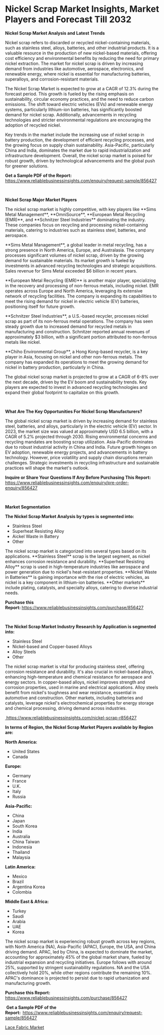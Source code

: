 <p><h1>Nickel Scrap Market Insights, Market Players and Forecast Till 2032</h1></p><p><strong>Nickel Scrap Market Analysis and Latest Trends</strong></p>
<p><p>Nickel scrap refers to discarded or recycled nickel-containing materials, such as stainless steel, alloys, batteries, and other industrial products. It is a valuable resource in the production of new nickel-based materials, offering cost efficiency and environmental benefits by reducing the need for primary nickel extraction. The market for nickel scrap is driven by increasing demand from industries like automotive, aerospace, electronics, and renewable energy, where nickel is essential for manufacturing batteries, superalloys, and corrosion-resistant materials.</p><p>The Nickel Scrap Market is expected to grow at a CAGR of 12.3% during the forecast period. This growth is fueled by the rising emphasis on sustainability, circular economy practices, and the need to reduce carbon emissions. The shift toward electric vehicles (EVs) and renewable energy systems, particularly lithium-ion batteries, has significantly boosted demand for nickel scrap. Additionally, advancements in recycling technologies and stricter environmental regulations are encouraging the adoption of recycled nickel.</p><p>Key trends in the market include the increasing use of nickel scrap in battery production, the development of efficient recycling processes, and the growing focus on supply chain sustainability. Asia-Pacific, particularly China and India, dominates the market due to rapid industrialization and infrastructure development. Overall, the nickel scrap market is poised for robust growth, driven by technological advancements and the global push for greener solutions.</p></p>
<p><strong>Get a Sample PDF of the Report:&nbsp;</strong> <a href="https://www.reliablebusinessinsights.com/enquiry/request-sample/856427?utm_campaign=2181&utm_medium=2&utm_source=Github&utm_content=ia&utm_term=25012025&utm_id=nickel-scrap">https://www.reliablebusinessinsights.com/enquiry/request-sample/856427</a></p>
<p>&nbsp;</p>
<p><strong>Nickel Scrap Major Market Players</strong></p>
<p><p>The nickel scrap market is highly competitive, with key players like **Sims Metal Management**, **OmniSource**, **European Metal Recycling (EMR)**, and **Schnitzer Steel Industries** dominating the industry. These companies focus on recycling and processing nickel-containing materials, catering to industries such as stainless steel, batteries, and aerospace.</p><p>**Sims Metal Management**, a global leader in metal recycling, has a strong presence in North America, Europe, and Australasia. The company processes significant volumes of nickel scrap, driven by the growing demand for sustainable materials. Its market growth is fueled by investments in advanced recycling technologies and strategic acquisitions. Sales revenue for Sims Metal exceeded $6 billion in recent years.</p><p>**European Metal Recycling (EMR)** is another major player, specializing in the recovery and processing of non-ferrous metals, including nickel. EMR operates across Europe and North America, leveraging its extensive network of recycling facilities. The company is expanding its capabilities to meet the rising demand for nickel in electric vehicle (EV) batteries, positioning itself for future growth.</p><p>**Schnitzer Steel Industries**, a U.S.-based recycler, processes nickel scrap as part of its non-ferrous metal operations. The company has seen steady growth due to increased demand for recycled metals in manufacturing and construction. Schnitzer reported annual revenues of approximately $3 billion, with a significant portion attributed to non-ferrous metals like nickel.</p><p>**Chiho Environmental Group**, a Hong Kong-based recycler, is a key player in Asia, focusing on nickel and other non-ferrous metals. The company has expanded its operations to meet the growing demand for nickel in battery production, particularly in China.</p><p>The global nickel scrap market is projected to grow at a CAGR of 6-8% over the next decade, driven by the EV boom and sustainability trends. Key players are expected to invest in advanced recycling technologies and expand their global footprint to capitalize on this growth.</p></p>
<p>&nbsp;</p>
<p><strong>What Are The Key Opportunities For Nickel Scrap Manufacturers?</strong></p>
<p><p>The global nickel scrap market is driven by increasing demand for stainless steel, batteries, and alloys, particularly in the electric vehicle (EV) sector. In 2023, the market size was valued at approximately USD 6.5 billion, with a CAGR of 5.2% projected through 2030. Rising environmental concerns and recycling mandates are boosting scrap utilization. Asia-Pacific dominates due to robust industrial activity in China and India. Future growth hinges on EV adoption, renewable energy projects, and advancements in battery technology. However, price volatility and supply chain disruptions remain challenges. Strategic investments in recycling infrastructure and sustainable practices will shape the market's outlook.</p></p>
<p><strong>Inquire or Share Your Questions If Any Before Purchasing This Report:</strong> <a href="https://www.reliablebusinessinsights.com/enquiry/pre-order-enquiry/856427?utm_campaign=2181&utm_medium=2&utm_source=Github&utm_content=ia&utm_term=25012025&utm_id=nickel-scrap">https://www.reliablebusinessinsights.com/enquiry/pre-order-enquiry/856427</a></p>
<p>&nbsp;</p>
<p><strong>Market Segmentation</strong></p>
<p><strong>The Nickel Scrap Market Analysis by types is segmented into:</strong></p>
<p><ul><li>Stainless Steel</li><li>Superheat Resisting Alloy</li><li>Aickel Waste in Battery</li><li>Other</li></ul></p>
<p><p>The nickel scrap market is categorized into several types based on its applications. **Stainless Steel** scrap is the largest segment, as nickel enhances corrosion resistance and durability. **Superheat Resisting Alloy** scrap is used in high-temperature industries like aerospace and power generation due to nickel's heat-resistant properties. **Nickel Waste in Batteries** is gaining importance with the rise of electric vehicles, as nickel is a key component in lithium-ion batteries. **Other markets** include plating, catalysts, and specialty alloys, catering to diverse industrial needs.</p></p>
<p><strong>Purchase this Report:&nbsp;</strong><a href="https://www.reliablebusinessinsights.com/purchase/856427?utm_campaign=2181&utm_medium=2&utm_source=Github&utm_content=ia&utm_term=25012025&utm_id=nickel-scrap">https://www.reliablebusinessinsights.com/purchase/856427</a></p>
<p>&nbsp;</p>
<p><strong>The Nickel Scrap Market Industry Research by Application is segmented into:</strong></p>
<p><ul><li>Stainless Steel</li><li>Nickel-based and Copper-based Alloys</li><li>Alloy Steels</li><li>Other</li></ul></p>
<p><p>The nickel scrap market is vital for producing stainless steel, offering corrosion resistance and durability. It's also crucial in nickel-based alloys, enhancing high-temperature and chemical resistance for aerospace and energy sectors. In copper-based alloys, nickel improves strength and corrosion properties, used in marine and electrical applications. Alloy steels benefit from nickel's toughness and wear resistance, essential in automotive and construction. Other markets, including batteries and catalysts, leverage nickel's electrochemical properties for energy storage and chemical processing, driving demand across industries.</p></p>
<p><a href="https://www.reliablebusinessinsights.com/nickel-scrap-r856427?utm_campaign=2181&utm_medium=2&utm_source=Github&utm_content=ia&utm_term=25012025&utm_id=nickel-scrap">&nbsp;https://www.reliablebusinessinsights.com/nickel-scrap-r856427</a></p>
<p><strong>In terms of Region, the Nickel Scrap Market Players available by Region are:</strong></p>
<p>
    <p> <strong> North America: </strong>
        <ul>
            <li>United States</li>
            <li>Canada</li>
        </ul>
        </p> 
    <p> <strong> Europe: </strong>
        <ul>
            <li>Germany</li>
            <li>France</li>
            <li>U.K.</li>
            <li>Italy</li>
            <li>Russia</li>
        </ul>
        </p> 
    <p> <strong> Asia-Pacific: </strong>
        <ul>
            <li>China</li>
            <li>Japan</li>
            <li>South Korea</li>
            <li>India</li>
            <li>Australia</li>
            <li>China Taiwan</li>
            <li>Indonesia</li>
            <li>Thailand</li>
            <li>Malaysia</li>
        </ul>
        </p> 
    <p> <strong> Latin America: </strong>
        <ul>
            <li>Mexico</li>
            <li>Brazil</li>
            <li>Argentina Korea</li>
            <li>Colombia</li>
        </ul>
        </p> 
    <p> <strong> Middle East & Africa: </strong>
        <ul>
            <li>Turkey</li>
            <li>Saudi</li>
            <li>Arabia</li>
            <li>UAE</li>
            <li>Korea</li>
        </ul>
    </p>
    </p>
<p><p>The nickel scrap market is experiencing robust growth across key regions, with North America (NA), Asia-Pacific (APAC), Europe, the USA, and China driving demand. APAC, led by China, is expected to dominate the market, accounting for approximately 45% of the global market share, fueled by industrial expansion and recycling initiatives. Europe follows with around 25%, supported by stringent sustainability regulations. NA and the USA collectively hold 20%, while other regions contribute the remaining 10%. APAC's dominance is projected to persist due to rapid urbanization and manufacturing growth.</p></p>
<p><strong>Purchase this Report: </strong><a href="https://www.reliablebusinessinsights.com/purchase/856427?utm_campaign=2181&utm_medium=2&utm_source=Github&utm_content=ia&utm_term=25012025&utm_id=nickel-scrap">https://www.reliablebusinessinsights.com/purchase/856427</a></p>
<p>&nbsp;<strong>Get a Sample PDF of the Report:&nbsp;&nbsp;</strong><a href="https://www.reliablebusinessinsights.com/enquiry/request-sample/856427?utm_campaign=2181&utm_medium=2&utm_source=Github&utm_content=ia&utm_term=25012025&utm_id=nickel-scrap">https://www.reliablebusinessinsights.com/enquiry/request-sample/856427</a></p>
<p><strong></strong></p>
<p><p><a href="https://github.com/guneycigdem35/Market-Research-Report-List-5/blob/main/lace-fabric-market.md?utm_campaign=2181&utm_medium=2&utm_source=Github&utm_content=ia&utm_term=25012025&utm_id=nickel-scrap">Lace Fabric Market</a></p></p>